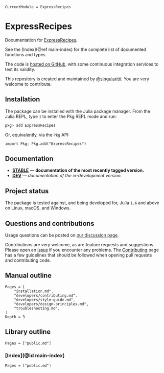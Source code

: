 ```@meta
CurrentModule = ExpressRecipes
```

# ExpressRecipes

Documentation for [ExpressRecipes](https://github.com/MineralsCloud/ExpressRecipes.jl).

See the [Index](@ref main-index) for the complete list of documented functions
and types.

The code is [hosted on GitHub](https://github.com/MineralsCloud/ExpressRecipes.jl),
with some continuous integration services to test its validity.

This repository is created and maintained by [@singularitti](https://github.com/singularitti).
You are very welcome to contribute.

## Installation

The package can be installed with the Julia package manager.
From the Julia REPL, type `]` to enter the Pkg REPL mode and run:

```julia
pkg> add ExpressRecipes
```

Or, equivalently, via the `Pkg` API:

```@repl
import Pkg; Pkg.add("ExpressRecipes")
```

## Documentation

- [**STABLE**](https://MineralsCloud.github.io/ExpressRecipes.jl/stable) — **documentation of the most recently tagged version.**
- [**DEV**](https://MineralsCloud.github.io/ExpressRecipes.jl/dev) — _documentation of the in-development version._

## Project status

The package is tested against, and being developed for, Julia `1.6` and above on Linux,
macOS, and Windows.

## Questions and contributions

Usage questions can be posted on
[our discussion page](https://github.com/MineralsCloud/ExpressRecipes.jl/discussions).

Contributions are very welcome, as are feature requests and suggestions. Please open an
[issue](https://github.com/MineralsCloud/ExpressRecipes.jl/issues)
if you encounter any problems. The [Contributing](@ref) page has
a few guidelines that should be followed when opening pull requests and contributing code.

## Manual outline

```@contents
Pages = [
    "installation.md",
    "developers/contributing.md",
    "developers/style-guide.md",
    "developers/design-principles.md",
    "troubleshooting.md",
]
Depth = 3
```

## Library outline

```@contents
Pages = ["public.md"]
```

### [Index](@id main-index)

```@index
Pages = ["public.md"]
```
